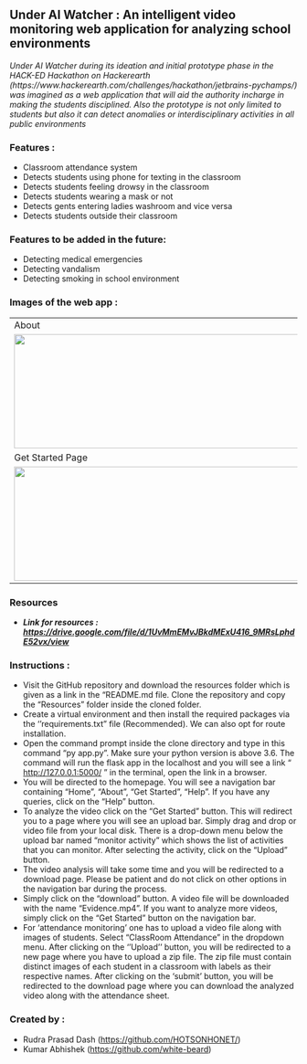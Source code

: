 ## Under AI Watcher : An intelligent video monitoring web application for analyzing school environments

<p><i>Under AI Watcher during its ideation and initial prototype phase in the HACK-ED Hackathon on Hackerearth (https://www.hackerearth.com/challenges/hackathon/jetbrains-pychamps/) was imagined as a web application that will aid the authority incharge in making the students disciplined. Also the prototype is not only limited to students but also it can detect anomalies or interdisciplinary activities in all public environments</i></p>

### Features :
*   Classroom attendance system 
*   Detects students using phone for texting in the classroom 
*   Detects students feeling drowsy in the classroom 
*   Detects students wearing a mask or not
*   Detects gents entering ladies washroom and vice versa
*   Detects students outside their classroom

### Features to be added in the future:
*   Detecting medical emergencies
*   Detecting vandalism
*   Detecting smoking in school environment 

### Images of the web app :

<table>
  <tr>
    <td>About</td>
     <td>Home</td>
  </tr>
  <tr>
    <td><img src="https://user-images.githubusercontent.com/54463399/99926692-84a22680-2d68-11eb-8b9c-d1e6cbbd2105.jpeg" width=500 height=200></td>
    <td><img src="https://user-images.githubusercontent.com/54463399/99926742-b915e280-2d68-11eb-94a2-0728d75905bb.jpeg" width=500 height=200></td>
  </tr>
  <tr>
    <td>Get Started Page</td>
     <td>Download Page</td>
  </tr>
  <tr>
    <td><img src="https://user-images.githubusercontent.com/54463399/99926828-06924f80-2d69-11eb-963a-6dae3a5e414a.jpeg" width=500 height=200></td>
    <td><img src="https://user-images.githubusercontent.com/54463399/99926842-19a51f80-2d69-11eb-8ba4-0c3031c2a2aa.jpeg" width=500 height=200></td>
  </tr>
 </table>

### Resources
* <b><i>Link for resources : https://drive.google.com/file/d/1UvMmEMvJBkdMExU416_9MRsLphdE52vx/view</i></b>
### Instructions :
*    Visit the GitHub repository and download the resources folder which is given as a link in the “README.md file. Clone the repository and copy the “Resources” folder inside the cloned folder.
* 	Create a virtual environment and then install the required packages via the ‘’requirements.txt” file (Recommended). We can also opt for route installation.
* 	Open the command prompt inside the clone directory and type in this command “py app.py”. Make sure your python version is above 3.6. The command will run the flask app in the localhost and you will see a link “ http://127.0.0.1:5000/ ” in the terminal, open the link in a browser.
* 	You will be directed to the homepage. You will see a navigation bar containing  “Home”, “About”,  “Get Started”,  “Help”. If you have any queries, click on the “Help” button.
* 	To analyze the video click on the “Get Started” button. This will redirect you to a page where you will see an upload bar. Simply drag and drop or video file from your local disk. There is a drop-down menu below the upload bar named “monitor activity” which shows the list of activities that you can monitor. After selecting the activity, click on the “Upload” button.
* 	The video analysis will take some time and you will be redirected to a download page. Please be patient and do not click on other options in the navigation bar during the process. 
 *   Simply click on the “download”  button. A video file will be downloaded with the name “Evidence.mp4”. If you want to analyze more videos, simply click on the “Get Started” button on the navigation bar.
 *    For ‘attendance monitoring’ one has to upload a video file along with images of students. Select “ClassRoom Attendance” in the dropdown menu. After clicking on the ‘’Upload’’ button, you will be redirected to a new page where you have to upload a zip file. The zip file must contain distinct images of each student in a classroom with labels as their respective names. After clicking on the ‘submit’ button, you will be redirected to the download page where you can download the analyzed video along with the attendance sheet.

### Created by :
* Rudra Prasad Dash (https://github.com/HOTSONHONET/)
* Kumar Abhishek (https://github.com/white-beard)
